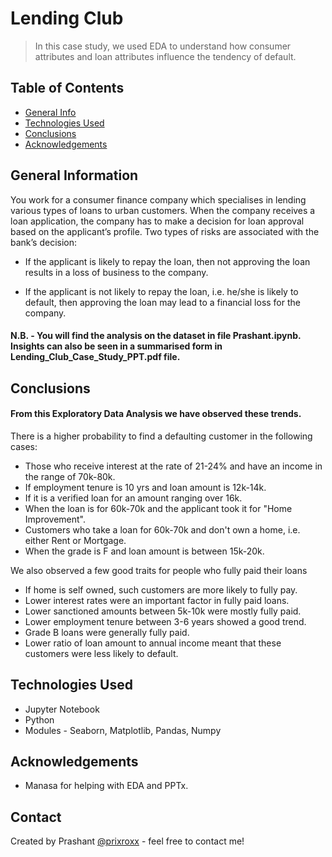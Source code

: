 # Lending Club
> In this case study, we used EDA to understand how consumer attributes and loan attributes influence the tendency of default.


## Table of Contents
* [General Info](#general-information)
* [Technologies Used](#technologies-used)
* [Conclusions](#conclusions)
* [Acknowledgements](#acknowledgements)

<!-- You can include any other section that is pertinent to your problem -->

## General Information
You work for a consumer finance company which specialises in lending various types of loans to urban customers. When the company receives a loan application, the company has to make a decision for loan approval based on the applicant’s profile. Two types of risks are associated with the bank’s decision:

- If the applicant is likely to repay the loan, then not approving the loan results in a loss of business to the company.

- If the applicant is not likely to repay the loan, i.e. he/she is likely to default, then approving the loan may lead to a financial loss for the company.

#### N.B. - You will find the analysis on the dataset in file Prashant.ipynb. Insights can also be seen in a summarised form in Lending_Club_Case_Study_PPT.pdf file.


<!-- You don't have to answer all the questions - just the ones relevant to your project. -->

## Conclusions

#### From this Exploratory Data Analysis we have observed these trends.

There is a higher probability to find a defaulting customer in the following cases:

- Those who receive interest at the rate of 21-24% and have an income in the range of 70k-80k.
- If employment tenure is 10 yrs and loan amount is 12k-14k.
- If it is a verified loan for an amount ranging over 16k.
- When the loan is for 60k-70k and the applicant took it for "Home Improvement".
- Customers who take a loan for 60k-70k and don't own a home, i.e. either Rent or Mortgage.
- When the grade is F and loan amount is between 15k-20k.
  
We also observed a few good traits for people who fully paid their loans

- If home is self owned, such customers are more likely to fully pay.
- Lower interest rates were an important factor in fully paid loans.
- Lower sanctioned amounts between 5k-10k were mostly fully paid.
- Lower employment tenure between 3-6 years showed a good trend.
- Grade B loans were generally fully paid.
- Lower ratio of loan amount to annual income meant that these customers were less likely to default.

<!-- You don't have to answer all the questions - just the ones relevant to your project. -->


## Technologies Used
- Jupyter Notebook
- Python
- Modules - Seaborn, Matplotlib, Pandas, Numpy

<!-- As the libraries versions keep on changing, it is recommended to mention the version of library used in this project -->

## Acknowledgements
- Manasa for helping with EDA and PPTx.


## Contact
Created by Prashant [@prixroxx](https://www.github.com/prixroxx) - feel free to contact me!


<!-- Optional -->
<!-- ## License -->
<!-- This project is open source and available under the [... License](). -->

<!-- You don't have to include all sections - just the one's relevant to your project -->
